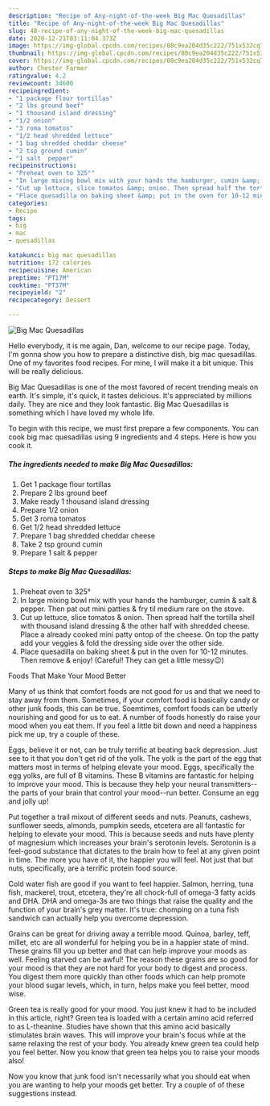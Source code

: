 ```yaml
---
description: "Recipe of Any-night-of-the-week Big Mac Quesadillas"
title: "Recipe of Any-night-of-the-week Big Mac Quesadillas"
slug: 48-recipe-of-any-night-of-the-week-big-mac-quesadillas
date: 2020-12-21T03:11:04.373Z
image: https://img-global.cpcdn.com/recipes/80c9ea204d35c222/751x532cq70/big-mac-quesadillas-recipe-main-photo.jpg
thumbnail: https://img-global.cpcdn.com/recipes/80c9ea204d35c222/751x532cq70/big-mac-quesadillas-recipe-main-photo.jpg
cover: https://img-global.cpcdn.com/recipes/80c9ea204d35c222/751x532cq70/big-mac-quesadillas-recipe-main-photo.jpg
author: Chester Farmer
ratingvalue: 4.2
reviewcount: 34600
recipeingredient:
- "1 package flour tortillas"
- "2 lbs ground beef"
- "1 thousand island dressing"
- "1/2 onion"
- "3 roma tomatos"
- "1/2 head shredded lettuce"
- "1 bag shredded cheddar cheese"
- "2 tsp ground cumin"
- "1 salt  pepper"
recipeinstructions:
- "Preheat oven to 325°"
- "In large mixing bowl mix with your hands the hamburger, cumin &amp; salt &amp; pepper. Then pat out mini patties &amp; fry til medium rare on the stove."
- "Cut up lettuce, slice tomatos &amp; onion. Then spread half the tortilla shell with thousand island dressing &amp; the other half with shredded cheese. Place a already cooked mini patty ontop of the cheese. On top the patty add your veggies &amp; fold the dressing side over the other side."
- "Place quesadilla on baking sheet &amp; put in the oven for 10-12 minutes. Then remove &amp; enjoy! (Careful! They can get a little messy😉)"
categories:
- Recipe
tags:
- big
- mac
- quesadillas

katakunci: big mac quesadillas 
nutrition: 172 calories
recipecuisine: American
preptime: "PT17M"
cooktime: "PT37M"
recipeyield: "2"
recipecategory: Dessert

---
```



![Big Mac Quesadillas](https://img-global.cpcdn.com/recipes/80c9ea204d35c222/751x532cq70/big-mac-quesadillas-recipe-main-photo.jpg)

Hello everybody, it is me again, Dan, welcome to our recipe page. Today, I'm gonna show you how to prepare a distinctive dish, big mac quesadillas. One of my favorites food recipes. For mine, I will make it a bit unique. This will be really delicious.

Big Mac Quesadillas is one of the most favored of recent trending meals on earth. It's simple, it's quick, it tastes delicious. It's appreciated by millions daily. They are nice and they look fantastic. Big Mac Quesadillas is something which I have loved my whole life.




To begin with this recipe, we must first prepare a few components. You can cook big mac quesadillas using 9 ingredients and 4 steps. Here is how you cook it.

<!--inarticleads1-->

##### The ingredients needed to make Big Mac Quesadillas:

1. Get 1 package flour tortillas
1. Prepare 2 lbs ground beef
1. Make ready 1 thousand island dressing
1. Prepare 1/2 onion
1. Get 3 roma tomatos
1. Get 1/2 head shredded lettuce
1. Prepare 1 bag shredded cheddar cheese
1. Take 2 tsp ground cumin
1. Prepare 1 salt &amp; pepper




<!--inarticleads2-->

##### Steps to make Big Mac Quesadillas:

1. Preheat oven to 325°
1. In large mixing bowl mix with your hands the hamburger, cumin &amp; salt &amp; pepper. Then pat out mini patties &amp; fry til medium rare on the stove.
1. Cut up lettuce, slice tomatos &amp; onion. Then spread half the tortilla shell with thousand island dressing &amp; the other half with shredded cheese. Place a already cooked mini patty ontop of the cheese. On top the patty add your veggies &amp; fold the dressing side over the other side.
1. Place quesadilla on baking sheet &amp; put in the oven for 10-12 minutes. Then remove &amp; enjoy! (Careful! They can get a little messy😉)




Foods That Make Your Mood Better


Many of us think that comfort foods are not good for us and that we need to stay away from them. Sometimes, if your comfort food is basically candy or other junk foods, this can be true. Soemtimes, comfort foods can be utterly nourishing and good for us to eat. A number of foods honestly do raise your mood when you eat them. If you feel a little bit down and need a happiness pick me up, try a couple of these.

Eggs, believe it or not, can be truly terrific at beating back depression. Just see to it that you don't get rid of the yolk. The yolk is the part of the egg that matters most in terms of helping elevate your mood. Eggs, specifically the egg yolks, are full of B vitamins. These B vitamins are fantastic for helping to improve your mood. This is because they help your neural transmitters--the parts of your brain that control your mood--run better. Consume an egg and jolly up!

Put together a trail mixout of different seeds and nuts. Peanuts, cashews, sunflower seeds, almonds, pumpkin seeds, etcetera are all fantastic for helping to elevate your mood. This is because seeds and nuts have plenty of magnesium which increases your brain's serotonin levels. Serotonin is a feel-good substance that dictates to the brain how to feel at any given point in time. The more you have of it, the happier you will feel. Not just that but nuts, specifically, are a terrific protein food source.

Cold water fish are good if you want to feel happier. Salmon, herring, tuna fish, mackerel, trout, etcetera, they're all chock-full of omega-3 fatty acids and DHA. DHA and omega-3s are two things that raise the quality and the function of your brain's grey matter. It's true: chomping on a tuna fish sandwich can actually help you overcome depression. 

Grains can be great for driving away a terrible mood. Quinoa, barley, teff, millet, etc are all wonderful for helping you be in a happier state of mind. These grains fill you up better and that can help improve your moods as well. Feeling starved can be awful! The reason these grains are so good for your mood is that they are not hard for your body to digest and process. You digest them more quickly than other foods which can help promote your blood sugar levels, which, in turn, helps make you feel better, mood wise.

Green tea is really good for your mood. You just knew it had to be included in this article, right? Green tea is loaded with a certain amino acid referred to as L-theanine. Studies have shown that this amino acid basically stimulates brain waves. This will improve your brain's focus while at the same relaxing the rest of your body. You already knew green tea could help you feel better. Now you know that green tea helps you to raise your moods also!

Now you know that junk food isn't necessarily what you should eat when you are wanting to help your moods get better. Try  a  couple of  of  these  suggestions  instead.

